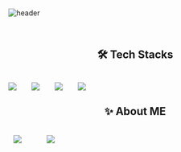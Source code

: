 <br>

![header](https://capsule-render.vercel.app/api?type=waving&color=auto&height=300&section=header&text=SoonHeumJin&fontSize=40)

<br>

<h2 align=center>🛠️ Tech Stacks</h2>

<br>

<div align=center style="display: flex; gap: 30px; align-items: center;">
  <img src="https://img.shields.io/badge/html5-E34F26?&style=for-the-badge&logo=html5&logoColor=white" />
  <img src="https://img.shields.io/badge/css3-1572B6?&style=for-the-badge&logo=css3&logoColor=white" />
  <img src="https://img.shields.io/badge/javascript-F7DF1E?&style=for-the-badge&logo=javascript&logoColor=white" />
  <img src="https://img.shields.io/badge/jquery-0769AD?&style=for-the-badge&logo=jquery&logoColor=white" />
</div>

<h2 align=center>✨ About ME</h2>

<br>

<div align=center style="display: flex; gap: 30px; align-items: center;">
<a href="https://instagram.com/heum._.chit__">
    <img 
        src="http://img.shields.io/badge/-Instagram-FF0069?style=for-the-badge&logo=Instagram&link=https://instagram.com/heum._.chit__/"
        style="height : auto; margin-left : 10px; margin-right : 10px;"/>
</a>
  <a href="https://github.com/heum23">
    <img 
        src="http://img.shields.io/badge/-github-181717?style=for-the-badge&logo=Instagram&link=https://github.com/heum23/"
        style="height : auto; margin-left : 10px; margin-right : 10px;"/>
</a>

</div>


<!--
**heum23/heum23** is a ✨ _special_ ✨ repository because its `README.md` (this file) appears on your GitHub profile.

Here are some ideas to get you started:

- 🔭 I’m currently working on ...
- 🌱 I’m currently learning ...
- 👯 I’m looking to collaborate on ...
- 🤔 I’m looking for help with ...
- 💬 Ask me about ...
- 📫 How to reach me: ...
- 😄 Pronouns: ...
- ⚡ Fun fact: ...
-->
